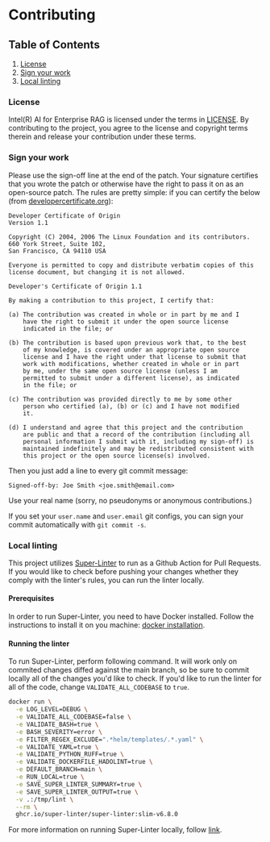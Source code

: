 # Contributing

## Table of Contents
1. [License](#license)
2. [Sign your work](#sign-your-work)
3. [Local linting](#local-linting)

### License

Intel(R) AI for Enterprise RAG is licensed under the terms in [LICENSE](LICENSE). 
By contributing to the project, you agree to the license and copyright terms therein
and release your contribution under these terms.

### Sign your work

Please use the sign-off line at the end of the patch. Your signature certifies 
that you wrote the patch or otherwise have the right to pass it on as an 
open-source patch. The rules are pretty simple: if you can certify
the below (from [developercertificate.org](http://developercertificate.org/)):

```
Developer Certificate of Origin
Version 1.1

Copyright (C) 2004, 2006 The Linux Foundation and its contributors.
660 York Street, Suite 102,
San Francisco, CA 94110 USA

Everyone is permitted to copy and distribute verbatim copies of this
license document, but changing it is not allowed.

Developer's Certificate of Origin 1.1

By making a contribution to this project, I certify that:

(a) The contribution was created in whole or in part by me and I
    have the right to submit it under the open source license
    indicated in the file; or

(b) The contribution is based upon previous work that, to the best
    of my knowledge, is covered under an appropriate open source
    license and I have the right under that license to submit that
    work with modifications, whether created in whole or in part
    by me, under the same open source license (unless I am
    permitted to submit under a different license), as indicated
    in the file; or

(c) The contribution was provided directly to me by some other
    person who certified (a), (b) or (c) and I have not modified
    it.

(d) I understand and agree that this project and the contribution
    are public and that a record of the contribution (including all
    personal information I submit with it, including my sign-off) is
    maintained indefinitely and may be redistributed consistent with
    this project or the open source license(s) involved.
```

Then you just add a line to every git commit message:

    Signed-off-by: Joe Smith <joe.smith@email.com>

Use your real name (sorry, no pseudonyms or anonymous contributions.)

If you set your `user.name` and `user.email` git configs, you can sign your
commit automatically with `git commit -s`.

### Local linting

This project utilizes [Super-Linter](https://github.com/super-linter/super-linter) to run as a Github Action for Pull Requests. If you would like to check before pushing your changes whether they comply with the linter's rules, you can run the linter locally.

#### Prerequisites
In order to run Super-Linter, you need to have Docker installed. Follow the instructions to install it on you machine: [docker installation](https://docs.docker.com/engine/install/).
#### Running the linter
To run Super-Linter, perform following command. It will work only on commited changes diffed against the main branch, so be sure to commit locally all of the changes you'd like to check. If you'd like to run the linter for all of the code, change `VALIDATE_ALL_CODEBASE` to `true`.
```bash
docker run \
  -e LOG_LEVEL=DEBUG \
  -e VALIDATE_ALL_CODEBASE=false \
  -e VALIDATE_BASH=true \
  -e BASH_SEVERITY=error \
  -e FILTER_REGEX_EXCLUDE=".*helm/templates/.*.yaml" \
  -e VALIDATE_YAML=true \
  -e VALIDATE_PYTHON_RUFF=true \
  -e VALIDATE_DOCKERFILE_HADOLINT=true \
  -e DEFAULT_BRANCH=main \
  -e RUN_LOCAL=true \
  -e SAVE_SUPER_LINTER_SUMMARY=true \
  -e SAVE_SUPER_LINTER_OUTPUT=true \
  -v .:/tmp/lint \
  --rm \
  ghcr.io/super-linter/super-linter:slim-v6.8.0
```

For more information on running Super-Linter locally, follow [link](https://github.com/super-linter/super-linter/blob/main/docs/run-linter-locally.md).